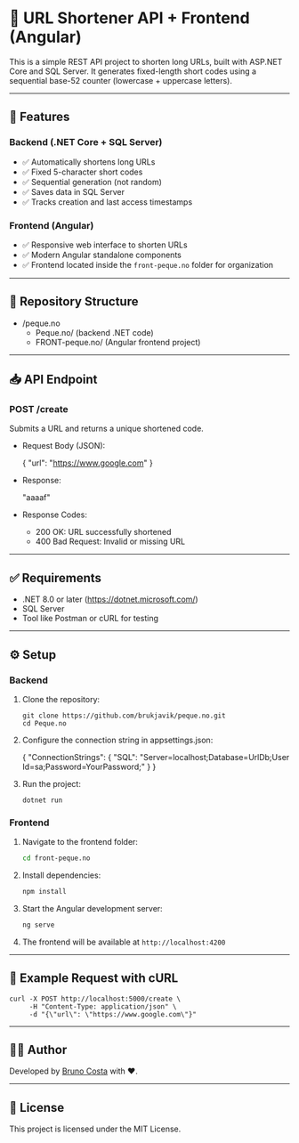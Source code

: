 # 🔗 URL Shortener API + Frontend (Angular)

This is a simple REST API project to shorten long URLs, built with ASP.NET Core and SQL Server. It generates fixed-length short codes using a sequential base-52 counter (lowercase + uppercase letters).

---

## 🚀 Features

### Backend (.NET Core + SQL Server)
- ✅ Automatically shortens long URLs  
- ✅ Fixed 5-character short codes  
- ✅ Sequential generation (not random)  
- ✅ Saves data in SQL Server  
- ✅ Tracks creation and last access timestamps

### Frontend (Angular)
- ✅ Responsive web interface to shorten URLs  
- ✅ Modern Angular standalone components  
- ✅ Frontend located inside the `front-peque.no` folder for organization

---

## 📁 Repository Structure

- /peque.no
  - Peque.no/ (backend .NET code)
  - FRONT-peque.no/ (Angular frontend project)

---

## 📥 API Endpoint

### POST /create

Submits a URL and returns a unique shortened code.

- Request Body (JSON):

  {
    "url": "https://www.google.com"
  }

- Response:

  "aaaaf"

- Response Codes:
  - 200 OK: URL successfully shortened  
  - 400 Bad Request: Invalid or missing URL  

---

## ✅ Requirements

- .NET 8.0 or later (https://dotnet.microsoft.com/)  
- SQL Server  
- Tool like Postman or cURL for testing  

---

## ⚙️ Setup

### Backend

1. Clone the repository:
    
    ```
    git clone https://github.com/brukjavik/peque.no.git
    cd Peque.no
    ```

2. Configure the connection string in appsettings.json:

    {
      "ConnectionStrings": {
        "SQL": "Server=localhost;Database=UrlDb;User Id=sa;Password=YourPassword;"
      }
    }

3. Run the project:

    ```dotnet run```

### Frontend

1. Navigate to the frontend folder:

    ```bash
    cd front-peque.no
    ```

2. Install dependencies:

    ```bash
    npm install
    ```

3. Start the Angular development server:

    ```bash
    ng serve
    ```

4. The frontend will be available at `http://localhost:4200`

---

## 🧪 Example Request with cURL

    curl -X POST http://localhost:5000/create \
         -H "Content-Type: application/json" \
         -d "{\"url\": \"https://www.google.com\"}"

---

## 👨‍💻 Author

Developed by [Bruno Costa](https://github.com/brukjavik) with ❤️.

---

## 📄 License

This project is licensed under the MIT License.
